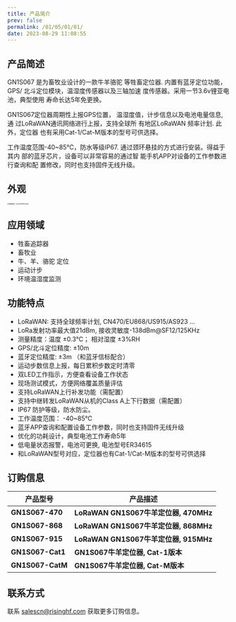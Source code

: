 ```yaml
---
title: 产品简介
prev: false
permalink: /01/05/01/01/
date: 2023-08-29 11:08:55
---
```


## 产品简述

GN1S067 是为畜牧业设计的一款牛羊骆驼 等牲畜定位器. 内置有蓝牙定位功能，GPS/ 北斗定位模块，温湿度传感器以及三轴加速 度传感器。采用一节3.6v锂亚电池，典型使用 寿命长达5年免更换。

GN1S067定位器周期性上报GPS位置， 温湿度值，计步信息以及电池电量信息, 通 过LoRaWAN通讯网络进行上报，支持全球所 有地区LoRaWAN 频率计划. 此外，定位器 也有采用Cat-1/Cat-M版本的型号可供选择。

工作温度范围-40~85℃，防水等级IP67. 通过颈环悬挂的方式进行安装。得益于其内 部的蓝牙芯片，设备可以非常容易的通过智 能手机APP对设备的工作参数进行查询和配 置修改，同时也支持固件无线升级。

## 外观

<img src="https://wiki.risinghf.com/upload/img/bf8c3c7acc9688234d51543a7b071e22.jpg" alt="微信图片_20230815150624" style="zoom:25%;" />

## 应用领域

- 牲畜追踪器
- 畜牧业
- 牛、羊、骆驼 定位
- 运动计步
- 环境温湿度监测

## 功能特点

- LoRaWAN: 支持全球频率计划, CN470/EU868/US915/AS923 …
- LoRa发射功率最大值21dBm, 接收灵敏度-138dBm@SF12/125KHz
- 测量精度：温度 ±0.3℃； 相对湿度 ±3%RH
- GPS/北斗定位精度: ±10m
- 蓝牙定位精度: ±3m （和蓝牙信标配合）
- 运动步数信息上报，每日累积步数定时清零
- 双LED工作指示，方便查看设备工作状态
- 现场测试模式，方便网络覆盖质量评估
- 支持LoRaWAN上行补发功能（需配置）
- 支持中继转发LoRaWAN从机的Class A上下行数据（需配置）
- IP67 防护等级，防水防尘。
- 工作温度范围： -40~85℃
- 蓝牙APP查询和配置设备工作参数，同时也支持固件无线升级
- 优化的功耗设计，典型电池工作寿命5年
- 低电量状态报警，电池可更换, 电池型号ER34615
- 和LoRaWAN型号对应，定位器也有Cat-1/Cat-M版本的型号可供选择

## 订购信息

| 产品型号         | 产品描述                              |
| --------------- | ------------------------------------- |
| **GN1S067-470** | **LoRaWAN GN1S067牛羊定位器, 470MHz** |
| **GN1S067-868** | **LoRaWAN GN1S067牛羊定位器, 868MHz** |
| **GN1S067-915** | **LoRaWAN GN1S067牛羊定位器, 915MHz** |
| **GN1S067-Cat1** | **GN1S067牛羊定位器, Cat-1版本**      |
| **GN1S067-CatM** | **GN1S067牛羊定位器, Cat-M版本**      |

## 联系方式

联系 salescn@risinghf.com 获取更多订购信息。
